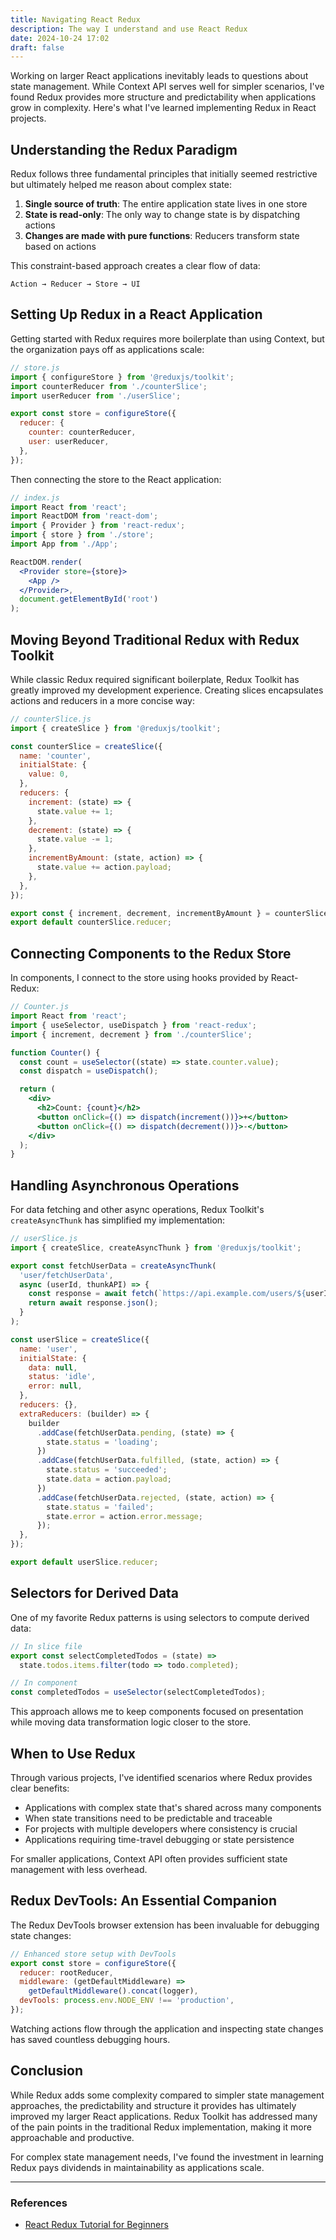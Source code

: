 ```yaml
---
title: Navigating React Redux
description: The way I understand and use React Redux
date: 2024-10-24 17:02
draft: false
---
```

Working on larger React applications inevitably leads to questions about state management. While Context API serves well for simpler scenarios, I've found Redux provides more structure and predictability when applications grow in complexity. Here's what I've learned implementing Redux in React projects.

## Understanding the Redux Paradigm

Redux follows three fundamental principles that initially seemed restrictive but ultimately helped me reason about complex state:

1. **Single source of truth**: The entire application state lives in one store
2. **State is read-only**: The only way to change state is by dispatching actions
3. **Changes are made with pure functions**: Reducers transform state based on actions

This constraint-based approach creates a clear flow of data:

```
Action → Reducer → Store → UI
```

## Setting Up Redux in a React Application

Getting started with Redux requires more boilerplate than using Context, but the organization pays off as applications scale:

```jsx
// store.js
import { configureStore } from '@reduxjs/toolkit';
import counterReducer from './counterSlice';
import userReducer from './userSlice';

export const store = configureStore({
  reducer: {
    counter: counterReducer,
    user: userReducer,
  },
});
```

Then connecting the store to the React application:

```jsx
// index.js
import React from 'react';
import ReactDOM from 'react-dom';
import { Provider } from 'react-redux';
import { store } from './store';
import App from './App';

ReactDOM.render(
  <Provider store={store}>
    <App />
  </Provider>,
  document.getElementById('root')
);
```

## Moving Beyond Traditional Redux with Redux Toolkit

While classic Redux required significant boilerplate, Redux Toolkit has greatly improved my development experience. Creating slices encapsulates actions and reducers in a more concise way:

```jsx
// counterSlice.js
import { createSlice } from '@reduxjs/toolkit';

const counterSlice = createSlice({
  name: 'counter',
  initialState: {
    value: 0,
  },
  reducers: {
    increment: (state) => {
      state.value += 1;
    },
    decrement: (state) => {
      state.value -= 1;
    },
    incrementByAmount: (state, action) => {
      state.value += action.payload;
    },
  },
});

export const { increment, decrement, incrementByAmount } = counterSlice.actions;
export default counterSlice.reducer;
```

## Connecting Components to the Redux Store

In components, I connect to the store using hooks provided by React-Redux:

```jsx
// Counter.js
import React from 'react';
import { useSelector, useDispatch } from 'react-redux';
import { increment, decrement } from './counterSlice';

function Counter() {
  const count = useSelector((state) => state.counter.value);
  const dispatch = useDispatch();

  return (
    <div>
      <h2>Count: {count}</h2>
      <button onClick={() => dispatch(increment())}>+</button>
      <button onClick={() => dispatch(decrement())}>-</button>
    </div>
  );
}
```

## Handling Asynchronous Operations

For data fetching and other async operations, Redux Toolkit's `createAsyncThunk` has simplified my implementation:

```jsx
// userSlice.js
import { createSlice, createAsyncThunk } from '@reduxjs/toolkit';

export const fetchUserData = createAsyncThunk(
  'user/fetchUserData',
  async (userId, thunkAPI) => {
    const response = await fetch(`https://api.example.com/users/${userId}`);
    return await response.json();
  }
);

const userSlice = createSlice({
  name: 'user',
  initialState: {
    data: null,
    status: 'idle',
    error: null,
  },
  reducers: {},
  extraReducers: (builder) => {
    builder
      .addCase(fetchUserData.pending, (state) => {
        state.status = 'loading';
      })
      .addCase(fetchUserData.fulfilled, (state, action) => {
        state.status = 'succeeded';
        state.data = action.payload;
      })
      .addCase(fetchUserData.rejected, (state, action) => {
        state.status = 'failed';
        state.error = action.error.message;
      });
  },
});

export default userSlice.reducer;
```

## Selectors for Derived Data

One of my favorite Redux patterns is using selectors to compute derived data:

```jsx
// In slice file
export const selectCompletedTodos = (state) => 
  state.todos.items.filter(todo => todo.completed);

// In component
const completedTodos = useSelector(selectCompletedTodos);
```

This approach allows me to keep components focused on presentation while moving data transformation logic closer to the store.

## When to Use Redux

Through various projects, I've identified scenarios where Redux provides clear benefits:

- Applications with complex state that's shared across many components
- When state transitions need to be predictable and traceable
- For projects with multiple developers where consistency is crucial
- Applications requiring time-travel debugging or state persistence

For smaller applications, Context API often provides sufficient state management with less overhead.

## Redux DevTools: An Essential Companion

The Redux DevTools browser extension has been invaluable for debugging state changes:

```jsx
// Enhanced store setup with DevTools
export const store = configureStore({
  reducer: rootReducer,
  middleware: (getDefaultMiddleware) => 
    getDefaultMiddleware().concat(logger),
  devTools: process.env.NODE_ENV !== 'production',
});
```

Watching actions flow through the application and inspecting state changes has saved countless debugging hours.

## Conclusion

While Redux adds some complexity compared to simpler state management approaches, the predictability and structure it provides has ultimately improved my larger React applications. Redux Toolkit has addressed many of the pain points in the traditional Redux implementation, making it more approachable and productive.

For complex state management needs, I've found the investment in learning Redux pays dividends in maintainability as applications scale.

---

### References

- [React Redux Tutorial for Beginners](https://www.robinwieruch.de/react-redux-tutorial/)